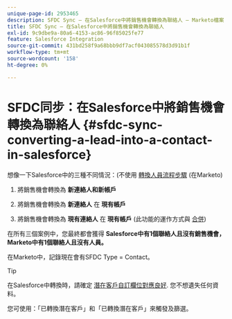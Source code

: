 ```yaml
---
unique-page-id: 2953465
description: SFDC Sync — 在Salesforce中將銷售機會轉換為聯絡人 — Marketo檔案 — 產品檔案
title: SFDC Sync — 在Salesforce中將銷售機會轉換為聯絡人
exl-id: 9c9dbe9a-80a6-4153-ac86-96f85025fe77
feature: Salesforce Integration
source-git-commit: 431bd258f9a68bbb9df7acf043085578d3d91b1f
workflow-type: tm+mt
source-wordcount: '158'
ht-degree: 0%

---
```


# SFDC同步：在Salesforce中將銷售機會轉換為聯絡人 {#sfdc-sync-converting-a-lead-into-a-contact-in-salesforce}

想像一下Salesforce中的三種不同情況：(不使用 [轉換人員流程步驟](/help/marketo/product-docs/core-marketo-concepts/smart-campaigns/flow-actions/convert-person.md) (在Marketo)

1. 將銷售機會轉換為 **新連絡人和新帳戶**
1. 將銷售機會轉換為 **新連絡人** 在 **現有帳戶**

1. 將銷售機會轉換為 **現有連絡人** 在 **現有帳戶** (此功能的運作方式與 [合併](/help/marketo/product-docs/crm-sync/salesforce-sync/sfdc-sync-details/sfdc-sync-merging-a-lead-contact-person.md))

在所有三個案例中，您最終都會獲得 **Salesforce中有1個聯絡人且沒有銷售機會，Marketo中有1個聯絡人且沒有人員。**

在Marketo中，記錄現在會有SFDC Type = Contact。

>[!TIP]
>
>在Salesforce中轉換時，請確定 [潛在客戶自訂欄位對應良好](https://help.salesforce.com/apex/HTViewHelpDoc?id=customize_mapleads.htm). 您不想遺失任何資料。

您可使用：「已轉換潛在客戶」和「已轉換潛在客戶」來觸發及篩選。
